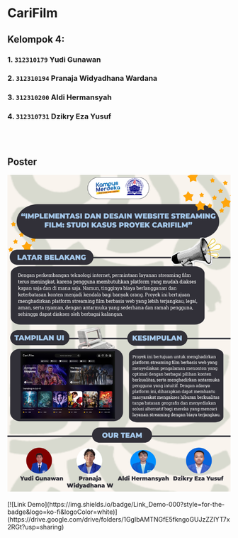# CariFilm
## Kelompok 4:
### 1. `312310179` Yudi Gunawan
### 2. `312310194` Pranaja Widyadhana Wardana
### 3. `312310200` Aldi Hermansyah
### 4. `312310731` Dzikry Eza Yusuf
<br><br>
## Poster
<img src="file/Poster CariFilm.png" alt="poster kelompok 4">
<br><br>
[![Link Demo](https://img.shields.io/badge/Link_Demo-000?style=for-the-badge&logo=ko-fi&logoColor=white)](https://drive.google.com/drive/folders/1GgIbAMTNGfE5fkngoGUJzZZIYT7x2RGt?usp=sharing)
